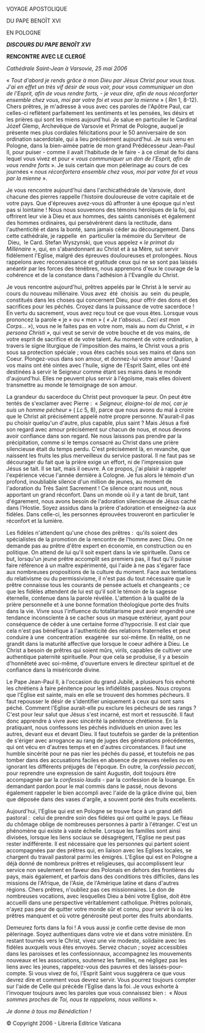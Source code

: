 VOYAGE APOSTOLIQUE

DU PAPE BENOÎT XVI

EN POLOGNE

***DISCOURS DU PAPE BENOÎT XVI***

**RENCONTRE AVEC LE CLERGÉ**

*Cathédrale Saint-Jean à Varsovie, 25 mai 2006*

« *Tout d'abord je rends grâce à mon Dieu par Jésus Christ pour vous tous. J'ai en effet un très vif désir de vous voir, pour vous communiquer un don de l'Esprit, afin de vous rendre forts, - je veux dire, afin de nous réconforter ensemble chez vous, moi par votre foi et vous par la mienne* » ( *Rm* 1, 8-12). Chers prêtres, je m'adresse à vous avec ces paroles de l'Apôtre Paul, car celles-ci reflètent parfaitement les sentiments et les pensées, les désirs et les prières qui sont les miens aujourd'hui. Je salue en particulier le Cardinal Józef Glemp, Archevêque de Varsovie et Primat de Pologne, auquel je présente mes plus cordiales félicitations pour le 50 anniversaire de son ordination sacerdotale, qui a lieu précisément aujourd'hui. Je suis venu en Pologne, dans la bien-aimée patrie de mon grand Prédécesseur Jean-Paul II, pour puiser - comme il avait l'habitude de le faire - à ce climat de foi dans lequel vous vivez et pour « *vous communiquer un don de l'Esprit, afin de vous rendre forts* ». Je suis certain que mon pèlerinage au cours de ces journées « *nous réconfortera ensemble chez vous, moi par votre foi et vous par la mienne* ».

Je vous rencontre aujourd'hui dans l'archicathédrale de Varsovie, dont chacune des pierres rappelle l'histoire douloureuse de votre capitale et de votre pays. Que d'épreuves avez-vous dû affronter à une époque qui n'est pas si lointaine ! Nous nous souvenons des témoins héroïques de la foi, qui offrirent leur vie à Dieu et aux hommes, des saints canonisés et également des hommes ordinaires, qui persévérèrent dans la rectitude, dans l'authenticité et dans la bonté, sans jamais céder au découragement. Dans cette cathédrale, je rappelle  en  particulier la mémoire du Serviteur  de  Dieu,  le Card. Stefan Wyszynski, que vous appelez « *le primat du Millénaire* », qui, en s'abandonnant au Christ et à sa Mère, sut servir fidèlement l'Eglise, malgré des épreuves douloureuses et prolongées. Nous rappelons avec reconnaissance et gratitude ceux qui ne se sont pas laissés anéantir par les forces des ténèbres, nous apprenons d'eux le courage de la cohérence et de la constance dans l'adhésion à l'Evangile du Christ.

Je vous rencontre aujourd'hui, prêtres appelés par le Christ à le servir au cours du nouveau millénaire. Vous avez  été  choisis  au  sein  du peuple, constitués dans les choses qui concernent Dieu, pour offrir des dons et des sacrifices pour les péchés. Croyez dans la puissance de votre sacerdoce ! En vertu du sacrement, vous avez reçu tout ce que vous êtes. Lorsque vous prononcez la parole « je » ou « mon » ( *« *Je t'absous... Ceci est mon Corps...* »*), vous ne le faites pas en votre nom, mais au nom du Christ, *« *in persona Christi* »*, qui veut se servir de votre bouche et de vos mains, de votre esprit de sacrifice et de votre talent. Au moment de votre ordination, à travers le signe liturgique de l'imposition des mains, le Christ vous a pris sous sa protection spéciale ; vous êtes cachés sous ses mains et dans son Coeur. Plongez-vous dans son amour, et donnez-lui votre amour ! Quand vos mains ont été ointes avec l'huile, signe de l'Esprit Saint, elles ont été destinées à servir le Seigneur comme étant ses mains dans le monde d'aujourd'hui. Elles ne peuvent plus servir à l'égoïsme, mais elles doivent transmettre au monde le témoignage de son amour.

La grandeur du sacerdoce du Christ peut provoquer la peur. On peut être tentés de s'exclamer avec Pierre :  « *Seigneur, éloigne-toi de moi, car je suis un homme pécheur* » ( *Lc* 5, 8), parce que nous avons du mal à croire que le Christ ait précisément appelé notre propre personne. N'aurait-il pas pu choisir quelqu'un d'autre, plus capable, plus saint ? Mais Jésus a fixé son regard avec amour précisément sur chacun de nous, et nous devons avoir confiance dans son regard. Ne nous laissons pas prendre par la précipitation, comme si le temps consacré au Christ dans une prière silencieuse était du temps perdu. C'est précisément là, en revanche, que naissent les fruits les plus merveilleux du service pastoral. Il ne faut pas se décourager du fait que la prière exige un effort, ni de l'impression que Jésus se tait. Il se tait, mais il oeuvre. A ce propos, j'ai plaisir à rappeler l'expérience vécue l'année dernière à Cologne. Je fus alors le témoin d'un profond, inoubliable silence d'un million de jeunes, au moment de l'adoration du Très Saint Sacrement ! Ce silence orant nous unit, nous apportant un grand réconfort. Dans un monde où il y a tant de bruit, tant d'égarement, nous avons besoin de l'adoration silencieuse de Jésus caché dans l'Hostie. Soyez assidus dans la prière d'adoration et enseignez-la aux fidèles. Dans celle-ci, les personnes éprouvées trouveront en particulier le réconfort et la lumière.

Les fidèles n'attendent qu'une chose des prêtres :  qu'ils soient des spécialistes de la promotion de la rencontre de l'homme avec Dieu. On ne demande pas au prêtre d'être expert en économie, en construction ou en politique. On attend de lui qu'il soit expert dans la vie spirituelle. Dans ce but, lorsqu'un jeune prêtre accomplit ses premiers pas, il faut qu'il puisse faire référence à un maître expérimenté, qui l'aide à ne pas s'égarer face aux nombreuses propositions de la culture du moment. Face aux tentations du relativisme ou du permissivisme, il n'est pas du tout nécessaire que le prêtre connaisse tous les courants de pensée actuels et changeants ; ce que les fidèles attendent de lui est qu'il soit le témoin de la sagesse éternelle, contenue dans la parole révélée. L'attention à la qualité de la prière personnelle et à une bonne formation théologique porte des fruits dans la vie. Vivre sous l'influence du totalitarisme peut avoir engendré une tendance inconsciente à se cacher sous un masque extérieur, ayant pour conséquence de céder à une certaine forme d'hypocrisie. Il est clair que cela n'est pas bénéfique à l'authenticité des relations fraternelles et peut conduire à une  concentration  exagérée  sur soi-même. En réalité, on ne grandit dans la maturité affective que lorsque le coeur adhère à Dieu. Le Christ a besoin de prêtres qui soient mûrs, virils, capables de cultiver une authentique paternité spirituelle. Pour que cela se produise, il y a besoin d'honnêteté avec soi-même, d'ouverture envers le directeur spirituel et de confiance dans la miséricorde divine.

Le Pape Jean-Paul II, à l'occasion du grand Jubilé, a plusieurs fois exhorté les chrétiens à faire pénitence pour les infidélités passées. Nous croyons que l'Eglise est sainte, mais en elle se trouvent des hommes pécheurs. Il faut repousser le désir de s'identifier uniquement à ceux qui sont sans péché. Comment l'Eglise aurait-elle pu exclure les pécheurs de ses rangs ? C'est pour leur salut que Jésus s'est incarné, est mort et ressuscité. Il faut donc apprendre à vivre avec sincérité la pénitence chrétienne. En la pratiquant, nous confessons les péchés individuels en union avec les autres, devant eux et devant Dieu. Il faut toutefois se garder de la prétention de s'ériger avec arrogance au rang de juges des générations précédentes, qui ont vécu en d'autres temps et en d'autres circonstances. Il faut une humble sincérité pour ne pas nier les péchés du passé, et toutefois ne pas tomber dans des accusations faciles en absence de preuves réelles ou en ignorant les différents préjugés de l'époque. En outre, la *confessio peccati*, pour reprendre une expression de saint Augustin, doit toujours être accompagnée par la *confessio laudis* - par la confession de la louange. En demandant pardon pour le mal commis dans le passé, nous devons également rappeler le bien accompli avec l'aide de la grâce divine qui, bien que déposée dans des vases d'argile, a souvent porté des fruits excellents.

Aujourd'hui, l'Eglise qui est en Pologne se trouve face à un grand défi pastoral :  celui de prendre soin des fidèles qui ont quitté le pays. Le fléau du chômage oblige de nombreuses personnes à partir à l'étranger. C'est un phénomène qui existe à vaste échelle. Lorsque les familles sont ainsi divisées, lorsque les liens sociaux se désagrègent, l'Eglise ne peut pas rester indifférente. Il est nécessaire que les personnes qui partent soient accompagnées par des prêtres qui, en liaison avec les Eglises locales, se chargent du travail pastoral parmi les émigrés. L'Eglise qui est en Pologne a déjà donné de nombreux prêtres et religieuses, qui accomplissent leur service non seulement en faveur des Polonais en dehors des frontières du pays, mais également, et parfois dans des conditions très difficiles, dans les missions de l'Afrique, de l'Asie, de l'Amérique latine et dans d'autres régions. Chers prêtres, n'oubliez pas ces missionnaires. Le don de nombreuses vocations, avec lesquelles Dieu a béni votre Eglise, doit être accueilli dans une perspective véritablement catholique. Prêtres polonais, n'ayez pas peur de quitter votre monde sûr et connu, pour servir là où les prêtres manquent et où votre générosité peut porter des fruits abondants.

Demeurez forts dans la foi ! A vous aussi je confie cette devise de mon pèlerinage. Soyez authentiques dans votre vie et dans votre ministère. En restant tournés vers le Christ, vivez une vie modeste, solidaire avec les fidèles auxquels vous êtes envoyés. Servez chacun ; soyez accessibles dans les paroisses et les confessionnaux, accompagnez les mouvements nouveaux et les associations, soutenez les familles, ne négligez pas les liens avec les jeunes, rappelez-vous des pauvres et des laissés-pour-compte. Si vous vivez de foi, l'Esprit Saint vous suggérera ce que vous devrez dire et comment vous devrez servir. Vous pourrez toujours compter sur l'aide de Celle qui précède l'Eglise dans la foi. Je vous exhorte à l'invoquer toujours avec les paroles que vous connaissez bien :  « *Nous sommes proches de Toi, nous te rappelons, nous veillons* ».

*Je donne à tous ma Bénédiction !*

© Copyright 2006 - Libreria Editrice Vaticana